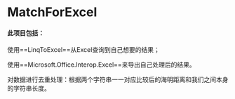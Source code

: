 # MatchForExcel

#### 此项目包括：

使用==LinqToExcel==从Excel查询到自己想要的结果；

使用==Microsoft.Office.Interop.Excel==来导出自己处理后的结果。

对数据进行去重处理：根据两个字符串一一对应比较后的海明距离和我们之间本身的字符串长度。